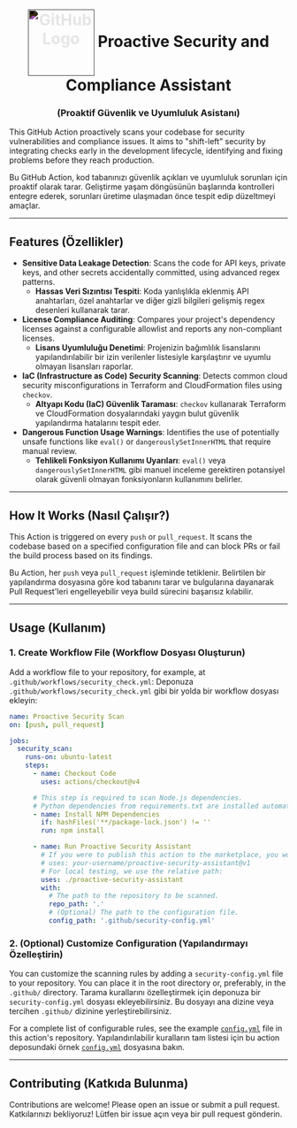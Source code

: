 <h1 align="center">
  <img src="https://raw.githubusercontent.com/gilbarbara/logos/main/logos/github-wordmark.svg" alt="GitHub Logo" width="120" style="vertical-align:middle; filter: invert(1);">
  Proactive Security and Compliance Assistant
</h1>
<h3 align="center">(Proaktif Güvenlik ve Uyumluluk Asistanı)</h3>

This GitHub Action proactively scans your codebase for security vulnerabilities and compliance issues. It aims to "shift-left" security by integrating checks early in the development lifecycle, identifying and fixing problems before they reach production.

Bu GitHub Action, kod tabanınızı güvenlik açıkları ve uyumluluk sorunları için proaktif olarak tarar. Geliştirme yaşam döngüsünün başlarında kontrolleri entegre ederek, sorunları üretime ulaşmadan önce tespit edip düzeltmeyi amaçlar.

---

## Features (Özellikler)

-   **Sensitive Data Leakage Detection**: Scans the code for API keys, private keys, and other secrets accidentally committed, using advanced regex patterns.
    -   **Hassas Veri Sızıntısı Tespiti**: Koda yanlışlıkla eklenmiş API anahtarları, özel anahtarlar ve diğer gizli bilgileri gelişmiş regex desenleri kullanarak tarar.
-   **License Compliance Auditing**: Compares your project's dependency licenses against a configurable allowlist and reports any non-compliant licenses.
    -   **Lisans Uyumluluğu Denetimi**: Projenizin bağımlılık lisanslarını yapılandırılabilir bir izin verilenler listesiyle karşılaştırır ve uyumlu olmayan lisansları raporlar.
-   **IaC (Infrastructure as Code) Security Scanning**: Detects common cloud security misconfigurations in Terraform and CloudFormation files using `checkov`.
    -   **Altyapı Kodu (IaC) Güvenlik Taraması**: `checkov` kullanarak Terraform ve CloudFormation dosyalarındaki yaygın bulut güvenlik yapılandırma hatalarını tespit eder.
-   **Dangerous Function Usage Warnings**: Identifies the use of potentially unsafe functions like `eval()` or `dangerouslySetInnerHTML` that require manual review.
    -   **Tehlikeli Fonksiyon Kullanımı Uyarıları**: `eval()` veya `dangerouslySetInnerHTML` gibi manuel inceleme gerektiren potansiyel olarak güvenli olmayan fonksiyonların kullanımını belirler.

---

## How It Works (Nasıl Çalışır?)

This Action is triggered on every `push` or `pull_request`. It scans the codebase based on a specified configuration file and can block PRs or fail the build process based on its findings.

Bu Action, her `push` veya `pull_request` işleminde tetiklenir. Belirtilen bir yapılandırma dosyasına göre kod tabanını tarar ve bulgularına dayanarak Pull Request'leri engelleyebilir veya build sürecini başarısız kılabilir.

---

## Usage (Kullanım)

### 1. Create Workflow File (Workflow Dosyası Oluşturun)

Add a workflow file to your repository, for example, at `.github/workflows/security_check.yml`:
Deponuza `.github/workflows/security_check.yml` gibi bir yolda bir workflow dosyası ekleyin:

```yaml
name: Proactive Security Scan
on: [push, pull_request]

jobs:
  security_scan:
    runs-on: ubuntu-latest
    steps:
      - name: Checkout Code
        uses: actions/checkout@v4

      # This step is required to scan Node.js dependencies.
      # Python dependencies from requirements.txt are installed automatically by the action.
      - name: Install NPM Dependencies
        if: hashFiles('**/package-lock.json') != ''
        run: npm install

      - name: Run Proactive Security Assistant
        # If you were to publish this action to the marketplace, you would use:
        # uses: your-username/proactive-security-assistant@v1
        # For local testing, we use the relative path:
        uses: ./proactive-security-assistant
        with:
          # The path to the repository to be scanned.
          repo_path: '.'
          # (Optional) The path to the configuration file.
          config_path: '.github/security-config.yml'
```

### 2. (Optional) Customize Configuration (Yapılandırmayı Özelleştirin)

You can customize the scanning rules by adding a `security-config.yml` file to your repository. You can place it in the root directory or, preferably, in the `.github/` directory.
Tarama kurallarını özelleştirmek için deponuza bir `security-config.yml` dosyası ekleyebilirsiniz. Bu dosyayı ana dizine veya tercihen `.github/` dizinine yerleştirebilirsiniz.

For a complete list of configurable rules, see the example [`config.yml`](config.yml) file in this action's repository.
Yapılandırılabilir kuralların tam listesi için bu action deposundaki örnek [`config.yml`](config.yml) dosyasına bakın.

---

## Contributing (Katkıda Bulunma)

Contributions are welcome! Please open an issue or submit a pull request.
Katkılarınızı bekliyoruz! Lütfen bir issue açın veya bir pull request gönderin.
